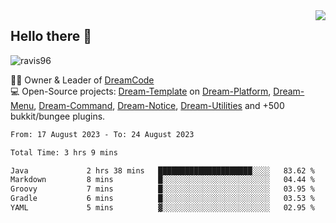 <img align='right' src="https://github-readme-stats.vercel.app/api?username=Ravis96&show_icons=true">

## Hello there 👋
<p align="left"> <img src="https://komarev.com/ghpvc/?username=ravis96&label=Profile%20views&color=0e75b6&style=flat" alt="ravis96" /> </p>

👨‍💻 Owner & Leader of [DreamCode](https://github.com/DreamPoland) <br>
💻 Open-Source projects: [Dream-Template](https://github.com/DreamPoland/dream-template) on [Dream-Platform](https://github.com/DreamPoland/dream-platform), [Dream-Menu](https://github.com/DreamPoland/dream-menu), [Dream-Command](https://github.com/DreamPoland/dream-command), [Dream-Notice](https://github.com/DreamPoland/dream-notice), [Dream-Utilities](https://github.com/DreamPoland/dream-utilities) and +500 bukkit/bungee plugins.

<!--START_SECTION:waka-->

```txt
From: 17 August 2023 - To: 24 August 2023

Total Time: 3 hrs 9 mins

Java             2 hrs 38 mins   █████████████████████░░░░   83.62 %
Markdown         8 mins          █░░░░░░░░░░░░░░░░░░░░░░░░   04.44 %
Groovy           7 mins          █░░░░░░░░░░░░░░░░░░░░░░░░   03.95 %
Gradle           6 mins          █░░░░░░░░░░░░░░░░░░░░░░░░   03.53 %
YAML             5 mins          ▓░░░░░░░░░░░░░░░░░░░░░░░░   02.95 %
```

<!--END_SECTION:waka-->

